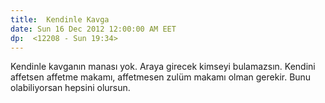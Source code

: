 ```yaml
---
title:  Kendinle Kavga
date: Sun 16 Dec 2012 12:00:00 AM EET 
dp:  <12208 - Sun 19:34>
---
```



Kendinle kavganın manası yok. Araya girecek kimseyi
bulamazsın. Kendini affetsen affetme makamı, affetmesen zulüm makamı
olman gerekir. Bunu olabiliyorsan hepsini olursun. 


